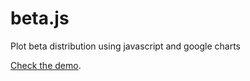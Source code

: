 beta.js
=======

Plot beta distribution using javascript and google charts

[Check the demo](http://allenday.github.io/beta.js/beta.html).


